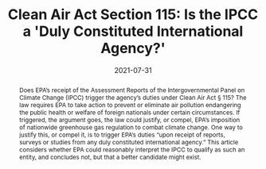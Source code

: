 ---
title: "Clean Air Act Section 115: Is the IPCC a 'Duly Constituted International Agency?'"
date: 2021-07-31
publishDate: 2021-07-31T00:00:00Z
authors: ["Adam Orford"]
publication_types: ["2"]
featured: true
publication: "*forthcoming*"

abstract: "Does EPA’s receipt of the Assessment Reports of the Intergovernmental Panel on Climate Change (IPCC) trigger the agency’s duties under Clean Air Act § 115? The law requires EPA to take action to prevent or eliminate air pollution endangering the public health or welfare of foreign nationals under certain circumstances. If triggered, the argument goes, the law could justify, or compel, EPA’s imposition of nationwide greenhouse gas regulation to combat climate change. One way to justify this, or compel it, is to trigger EPA’s duties “upon receipt of reports, surveys or studies from any duly constituted international agency.” This article considers whether EPA could reasonably interpret the IPCC to qualify as such an entity, and concludes not, but that a better candidate might exist."
---